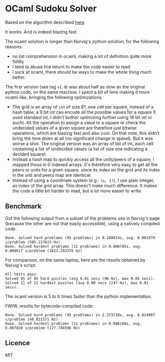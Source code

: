 # OCaml Sudoku Solver

Based on the algorithm described [here](http://norvig.com/sudoku.html).

It works. And is indeed blazing fast.

The ocaml solution is longer than Norvig's python solution, for the following reasons:

- no list comprehension in ocaml, making a lot of definition quite more fiddly
- I tend to abuse line return to make the code easier to read
- I suck at ocaml, there should be ways to make the whole thing much better.

The first version (see tag `v1.0`) was about half as slow as the original python code, on the same machine. I spent a
bit of time making it more _ocaml-like_, bringing the following optimizations.

- The grid is an array of `int` of size 81, one cell per square, instead of a hash table. a 9 bit int can encode all
the possible values for a square (I used standard int, I didn't bother optimizing further using 16 bit int or such).
All the operation to assign a value to a square or check the undecided values of a given square are therefore just
bitwise operations, which are blazing fast and also cool.
On that note, this didn't bring the time down at all (no significant change in speed). But it was worse a shot. The
original version was an array of list of int, each cell containing a list of undecided values (a list of size one
  indicating a decided square).
- Instead a hash map to quickly access all the units/peers of a square, I mapped those in 0 indexed arrays. It's
therefore very easy to get all the peers or units for a given square, since its index on the grid and its index in the
unit and peers map are identical.
- Instead of using a coordinate system (e.g.: `(a, 1)`), I use plain integer, as index of the grid array. This doesn't
make much difference. It makes the code a little bit harder to read, but a lot more easier to write.

## Benchmark

Got the following output from a subset of the problems use in Norvig's page
(because the other are not that easily accessible), using a natively compiled code.

```
Done. Solved hard problems (95 problems) in 0.188034s, avg. 0.001979 s/problem (505.227623 Hz)
Done. Solved hardest problems (11 problems) in 0.006785s, avg. 0.000617 s/problem (1621.243376 Hz)
```

For comparison, on the same laptop, here are the results obtained by Norvig's script:

```
All tests pass.
Solved 95 of 95 hard puzzles (avg 0.01 secs (96 Hz), max 0.05 secs).
Solved 11 of 11 hardest puzzles (avg 0.00 secs (247 Hz), max 0.01 secs).
```

The ocaml version is 5 to 6 times faster than the python implementation.

FWIW, results for bytecode-compiled code:

```
Done. Solved hard problems (95 problems) in 2.373720s, avg. 0.024987 s/problem (40.021571 Hz)
Done. Solved hardest problems (11 problems) in 0.086108s, avg. 0.007828 s/problem (127.746596 Hz)
```

## Licence

MIT
